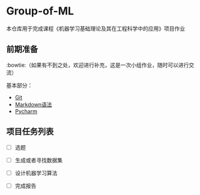 # Group-of-ML

本仓库用于完成课程《机器学习基础理论及其在工程科学中的应用》项目作业



## 前期准备

:bowtie:（如果有不到之处，欢迎进行补充，这是一次小组作业，随时可以进行交流）

基本部分：

-  [Git](https://github.com/xxxxlc/Group-of-ML/blob/test/preparation/Git.md)
- [Markdown语法](https://github.com/xxxxlc/Group-of-ML/blob/test/preparation/Markdown语法.md)
- [Pycharm](https://github.com/xxxxlc/Group-of-ML/blob/test/preparation/Pycharm使用与安装.md)



## 项目任务列表

- [ ] 选题
- [ ] 生成或者寻找数据集
- [ ] 设计机器学习算法
- [ ] 完成报告





